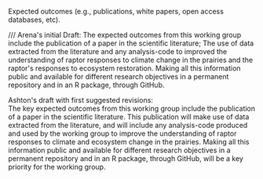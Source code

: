 Expected outcomes (e.g., publications, white papers, open access databases, etc).

///
Arena's initial Draft: 
The expected outcomes from this working group include the publication of a paper in the scientific literature; The use of data extracted from the literature and any analysis-code to improved the understanding of raptor responses to climate change in the prairies and the raptor's responses to ecosystem restoration. Making all this information public and available for different research objectives in a permanent repository and in an R package, through GitHub.

Ashton's draft with first suggested revisions:  
The key expected outcomes from this working group include the publication of a paper in the scientific literature. This publication will make use of data extracted from the literature, and will include any analysis-code produced and used by the working group to improve the understanding of raptor responses to climate and ecosystem change in the prairies. Making all this information public and available for different research objectives in a permanent repository and in an R package, through GitHub, will be a key priority for the working group.
